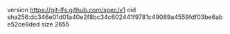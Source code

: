 version https://git-lfs.github.com/spec/v1
oid sha256:dc346e01d01a40e2f8bc34c602441f9781c49089a4559fdf03be6abe52ce8ded
size 2655

